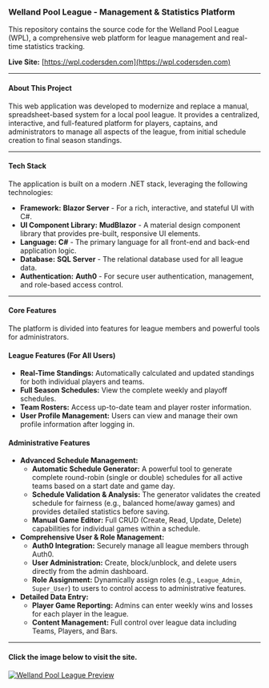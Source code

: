 ### Welland Pool League - Management & Statistics Platform

This repository contains the source code for the Welland Pool League (WPL), a comprehensive web platform for league management and real-time statistics tracking.

**Live Site:** [https://wpl.codersden.com](https://wpl.codersden.com)

---

#### About This Project

This web application was developed to modernize and replace a manual, spreadsheet-based system for a local pool league. It provides a centralized, interactive, and full-featured platform for players, captains, and administrators to manage all aspects of the league, from initial schedule creation to final season standings.

---

#### Tech Stack

The application is built on a modern .NET stack, leveraging the following technologies:

* **Framework:** **Blazor Server** - For a rich, interactive, and stateful UI with C#.
* **UI Component Library:** **MudBlazor** - A material design component library that provides pre-built, responsive UI elements.
* **Language:** **C#** - The primary language for all front-end and back-end application logic.
* **Database:** **SQL Server** - The relational database used for all league data.
* **Authentication:** **Auth0** - For secure user authentication, management, and role-based access control.

---

#### Core Features

The platform is divided into features for league members and powerful tools for administrators.

#### League Features (For All Users)

* **Real-Time Standings:** Automatically calculated and updated standings for both individual players and teams.
* **Full Season Schedules:** View the complete weekly and playoff schedules.
* **Team Rosters:** Access up-to-date team and player roster information.
* **User Profile Management:** Users can view and manage their own profile information after logging in.

#### Administrative Features

* **Advanced Schedule Management:**
    * **Automatic Schedule Generator:** A powerful tool to generate complete round-robin (single or double) schedules for all active teams based on a start date and game day.
    * **Schedule Validation & Analysis:** The generator validates the created schedule for fairness (e.g., balanced home/away games) and provides detailed statistics before saving.
    * **Manual Game Editor:** Full CRUD (Create, Read, Update, Delete) capabilities for individual games within a schedule.
* **Comprehensive User & Role Management:**
    * **Auth0 Integration:** Securely manage all league members through Auth0.
    * **User Administration:** Create, block/unblock, and delete users directly from the admin dashboard.
    * **Role Assignment:** Dynamically assign roles (e.g., `League_Admin`, `Super_User`) to users to control access to administrative features.
* **Detailed Data Entry:**
    * **Player Game Reporting:** Admins can enter weekly wins and losses for each player in the league.
    * **Content Management:** Full control over league data including Teams, Players, and Bars.

---

#### Click the image below to visit the site.

[![Welland Pool League Preview](Images/WPLPreview.png)](https://wpl.codersden.com)
